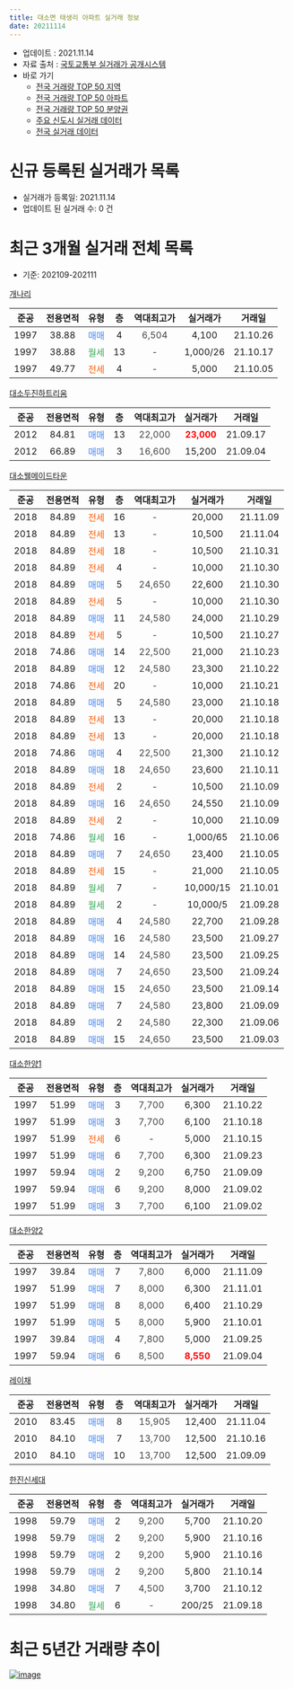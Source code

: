 ```yaml
---
title: 대소면 태생리 아파트 실거래 정보
date: 20211114
---
```


* 업데이트 : 2021.11.14
* 자료 출처 : [국토교통부 실거래가 공개시스템](http://rt.molit.go.kr)
* 바로 가기
    * [전국 거래량 TOP 50 지역](https://apt-info.github.io/apt-trade-info/tr)
    * [전국 거래량 TOP 50 아파트](https://apt-info.github.io/apt-trade-info/ta)
    * [전국 거래량 TOP 50 분양권](https://apt-info.github.io/apt-trade-info/tb)
    * [주요 신도시 실거래 데이터](https://apt-info.github.io/apt-trade-info/newtown)
    * [전국 실거래 데이터](https://apt-info.github.io/apt-trade-info/all)



<script async src="https://pagead2.googlesyndication.com/pagead/js/adsbygoogle.js"></script>
<!-- 기본광고 -->
<ins class="adsbygoogle"
     style="display:block"
     data-ad-client="ca-pub-1142216861245946"
     data-ad-slot="4805727019"
     data-ad-format="auto"
     data-full-width-responsive="true"></ins>
<script>
     (adsbygoogle = window.adsbygoogle || []).push({});
</script>


# 신규 등록된 실거래가 목록

* 실거래가 등록일: 2021.11.14
* 업데이트 된 실거래 수: 0 건




<script async src="https://pagead2.googlesyndication.com/pagead/js/adsbygoogle.js"></script>
<!-- 기본광고 -->
<ins class="adsbygoogle"
     style="display:block"
     data-ad-client="ca-pub-1142216861245946"
     data-ad-slot="4805727019"
     data-ad-format="auto"
     data-full-width-responsive="true"></ins>
<script>
     (adsbygoogle = window.adsbygoogle || []).push({});
</script>


# 최근 3개월 실거래 전체 목록
* 기준: 202109-202111


[개나리](https://search.naver.com/search.naver?query=%EA%B0%9C%EB%82%98%EB%A6%AC)

|준공|전용면적|유형|층|역대최고가|실거래가|거래일|
|:---:|:---:|:---:|:---:|:---:|:---:|:---:|
|1997|38.88|<span style="color:#4285F3">매매</span>|4|<span style="color:#444444">6,504</span>|4,100|21.10.26|
|1997|38.88|<span style="color:#34A853">월세</span>|13|<span style="color:#444444">-</span>|1,000/26|21.10.17|
|1997|49.77|<span style="color:#FF5A00">전세</span>|4|<span style="color:#444444">-</span>|5,000|21.10.05|

[대소두진하트리움](https://search.naver.com/search.naver?query=%EB%8C%80%EC%86%8C%EB%91%90%EC%A7%84%ED%95%98%ED%8A%B8%EB%A6%AC%EC%9B%80)

|준공|전용면적|유형|층|역대최고가|실거래가|거래일|
|:---:|:---:|:---:|:---:|:---:|:---:|:---:|
|2012|84.81|<span style="color:#4285F3">매매</span>|13|<span style="color:#444444">22,000</span>|<b><span style="color:#FF0000">23,000</span></b>|21.09.17|
|2012|66.89|<span style="color:#4285F3">매매</span>|3|<span style="color:#444444">16,600</span>|15,200|21.09.04|

[대소웰메이드타운](https://search.naver.com/search.naver?query=%EB%8C%80%EC%86%8C%EC%9B%B0%EB%A9%94%EC%9D%B4%EB%93%9C%ED%83%80%EC%9A%B4)

|준공|전용면적|유형|층|역대최고가|실거래가|거래일|
|:---:|:---:|:---:|:---:|:---:|:---:|:---:|
|2018|84.89|<span style="color:#FF5A00">전세</span>|16|<span style="color:#444444">-</span>|20,000|21.11.09|
|2018|84.89|<span style="color:#FF5A00">전세</span>|13|<span style="color:#444444">-</span>|10,500|21.11.04|
|2018|84.89|<span style="color:#FF5A00">전세</span>|18|<span style="color:#444444">-</span>|10,500|21.10.31|
|2018|84.89|<span style="color:#FF5A00">전세</span>|4|<span style="color:#444444">-</span>|10,000|21.10.30|
|2018|84.89|<span style="color:#4285F3">매매</span>|5|<span style="color:#444444">24,650</span>|22,600|21.10.30|
|2018|84.89|<span style="color:#FF5A00">전세</span>|5|<span style="color:#444444">-</span>|10,000|21.10.30|
|2018|84.89|<span style="color:#4285F3">매매</span>|11|<span style="color:#444444">24,580</span>|24,000|21.10.29|
|2018|84.89|<span style="color:#FF5A00">전세</span>|5|<span style="color:#444444">-</span>|10,500|21.10.27|
|2018|74.86|<span style="color:#4285F3">매매</span>|14|<span style="color:#444444">22,500</span>|21,000|21.10.23|
|2018|84.89|<span style="color:#4285F3">매매</span>|12|<span style="color:#444444">24,580</span>|23,300|21.10.22|
|2018|74.86|<span style="color:#FF5A00">전세</span>|20|<span style="color:#444444">-</span>|10,000|21.10.21|
|2018|84.89|<span style="color:#4285F3">매매</span>|5|<span style="color:#444444">24,580</span>|23,000|21.10.18|
|2018|84.89|<span style="color:#FF5A00">전세</span>|13|<span style="color:#444444">-</span>|20,000|21.10.18|
|2018|84.89|<span style="color:#FF5A00">전세</span>|13|<span style="color:#444444">-</span>|20,000|21.10.18|
|2018|74.86|<span style="color:#4285F3">매매</span>|4|<span style="color:#444444">22,500</span>|21,300|21.10.12|
|2018|84.89|<span style="color:#4285F3">매매</span>|18|<span style="color:#444444">24,650</span>|23,600|21.10.11|
|2018|84.89|<span style="color:#FF5A00">전세</span>|2|<span style="color:#444444">-</span>|10,500|21.10.09|
|2018|84.89|<span style="color:#4285F3">매매</span>|16|<span style="color:#444444">24,650</span>|24,550|21.10.09|
|2018|84.89|<span style="color:#FF5A00">전세</span>|2|<span style="color:#444444">-</span>|10,000|21.10.09|
|2018|74.86|<span style="color:#34A853">월세</span>|16|<span style="color:#444444">-</span>|1,000/65|21.10.06|
|2018|84.89|<span style="color:#4285F3">매매</span>|7|<span style="color:#444444">24,650</span>|23,400|21.10.05|
|2018|84.89|<span style="color:#FF5A00">전세</span>|15|<span style="color:#444444">-</span>|21,000|21.10.05|
|2018|84.89|<span style="color:#34A853">월세</span>|7|<span style="color:#444444">-</span>|10,000/15|21.10.01|
|2018|84.89|<span style="color:#34A853">월세</span>|2|<span style="color:#444444">-</span>|10,000/5|21.09.28|
|2018|84.89|<span style="color:#4285F3">매매</span>|4|<span style="color:#444444">24,580</span>|22,700|21.09.28|
|2018|84.89|<span style="color:#4285F3">매매</span>|16|<span style="color:#444444">24,580</span>|23,500|21.09.27|
|2018|84.89|<span style="color:#4285F3">매매</span>|14|<span style="color:#444444">24,580</span>|23,500|21.09.25|
|2018|84.89|<span style="color:#4285F3">매매</span>|7|<span style="color:#444444">24,650</span>|23,500|21.09.24|
|2018|84.89|<span style="color:#4285F3">매매</span>|15|<span style="color:#444444">24,650</span>|23,500|21.09.14|
|2018|84.89|<span style="color:#4285F3">매매</span>|7|<span style="color:#444444">24,580</span>|23,800|21.09.09|
|2018|84.89|<span style="color:#4285F3">매매</span>|2|<span style="color:#444444">24,580</span>|22,300|21.09.06|
|2018|84.89|<span style="color:#4285F3">매매</span>|15|<span style="color:#444444">24,650</span>|23,500|21.09.03|

[대소한양1](https://search.naver.com/search.naver?query=%EB%8C%80%EC%86%8C%ED%95%9C%EC%96%911)

|준공|전용면적|유형|층|역대최고가|실거래가|거래일|
|:---:|:---:|:---:|:---:|:---:|:---:|:---:|
|1997|51.99|<span style="color:#4285F3">매매</span>|3|<span style="color:#444444">7,700</span>|6,300|21.10.22|
|1997|51.99|<span style="color:#4285F3">매매</span>|3|<span style="color:#444444">7,700</span>|6,100|21.10.18|
|1997|51.99|<span style="color:#FF5A00">전세</span>|6|<span style="color:#444444">-</span>|5,000|21.10.15|
|1997|51.99|<span style="color:#4285F3">매매</span>|6|<span style="color:#444444">7,700</span>|6,300|21.09.23|
|1997|59.94|<span style="color:#4285F3">매매</span>|2|<span style="color:#444444">9,200</span>|6,750|21.09.09|
|1997|59.94|<span style="color:#4285F3">매매</span>|6|<span style="color:#444444">9,200</span>|8,000|21.09.02|
|1997|51.99|<span style="color:#4285F3">매매</span>|3|<span style="color:#444444">7,700</span>|6,100|21.09.02|


<script async src="https://pagead2.googlesyndication.com/pagead/js/adsbygoogle.js"></script>
<!-- 기본광고 -->
<ins class="adsbygoogle"
     style="display:block"
     data-ad-client="ca-pub-1142216861245946"
     data-ad-slot="4805727019"
     data-ad-format="auto"
     data-full-width-responsive="true"></ins>
<script>
     (adsbygoogle = window.adsbygoogle || []).push({});
</script>


[대소한양2](https://search.naver.com/search.naver?query=%EB%8C%80%EC%86%8C%ED%95%9C%EC%96%912)

|준공|전용면적|유형|층|역대최고가|실거래가|거래일|
|:---:|:---:|:---:|:---:|:---:|:---:|:---:|
|1997|39.84|<span style="color:#4285F3">매매</span>|7|<span style="color:#444444">7,800</span>|6,000|21.11.09|
|1997|51.99|<span style="color:#4285F3">매매</span>|7|<span style="color:#444444">8,000</span>|6,300|21.11.01|
|1997|51.99|<span style="color:#4285F3">매매</span>|8|<span style="color:#444444">8,000</span>|6,400|21.10.29|
|1997|51.99|<span style="color:#4285F3">매매</span>|5|<span style="color:#444444">8,000</span>|5,900|21.10.01|
|1997|39.84|<span style="color:#4285F3">매매</span>|4|<span style="color:#444444">7,800</span>|5,000|21.09.25|
|1997|59.94|<span style="color:#4285F3">매매</span>|6|<span style="color:#444444">8,500</span>|<b><span style="color:#FF0000">8,550</span></b>|21.09.04|

[레이채](https://search.naver.com/search.naver?query=%EB%A0%88%EC%9D%B4%EC%B1%84)

|준공|전용면적|유형|층|역대최고가|실거래가|거래일|
|:---:|:---:|:---:|:---:|:---:|:---:|:---:|
|2010|83.45|<span style="color:#4285F3">매매</span>|8|<span style="color:#444444">15,905</span>|12,400|21.11.04|
|2010|84.10|<span style="color:#4285F3">매매</span>|7|<span style="color:#444444">13,700</span>|12,500|21.10.16|
|2010|84.10|<span style="color:#4285F3">매매</span>|10|<span style="color:#444444">13,700</span>|12,500|21.09.09|

[한진신세대](https://search.naver.com/search.naver?query=%ED%95%9C%EC%A7%84%EC%8B%A0%EC%84%B8%EB%8C%80)

|준공|전용면적|유형|층|역대최고가|실거래가|거래일|
|:---:|:---:|:---:|:---:|:---:|:---:|:---:|
|1998|59.79|<span style="color:#4285F3">매매</span>|2|<span style="color:#444444">9,200</span>|5,700|21.10.20|
|1998|59.79|<span style="color:#4285F3">매매</span>|2|<span style="color:#444444">9,200</span>|5,900|21.10.16|
|1998|59.79|<span style="color:#4285F3">매매</span>|2|<span style="color:#444444">9,200</span>|5,900|21.10.16|
|1998|59.79|<span style="color:#4285F3">매매</span>|2|<span style="color:#444444">9,200</span>|5,800|21.10.14|
|1998|34.80|<span style="color:#4285F3">매매</span>|7|<span style="color:#444444">4,500</span>|3,700|21.10.12|
|1998|34.80|<span style="color:#34A853">월세</span>|6|<span style="color:#444444">-</span>|200/25|21.09.18|



<script async src="https://pagead2.googlesyndication.com/pagead/js/adsbygoogle.js"></script>
<!-- 기본광고 -->
<ins class="adsbygoogle"
     style="display:block"
     data-ad-client="ca-pub-1142216861245946"
     data-ad-slot="4805727019"
     data-ad-format="auto"
     data-full-width-responsive="true"></ins>
<script>
     (adsbygoogle = window.adsbygoogle || []).push({});
</script>


# 최근 5년간 거래량 추이


<div style="width:100%;">
    <canvas id="deal_progress" height="200"></canvas>
</div>

<script>
new Chart(document.getElementById("deal_progress"), {
    type: 'line',
    data: {
        labels: ['16.01','16.02','16.03','16.04','16.05','16.06','16.07','16.08','16.09','16.10','16.11','16.12','17.01','17.02','17.03','17.04','17.05','17.06','17.07','17.08','17.09','17.10','17.11','17.12','18.01','18.02','18.03','18.04','18.05','18.06','18.07','18.08','18.09','18.10','18.11','18.12','19.01','19.02','19.03','19.04','19.05','19.06','19.07','19.08','19.09','19.10','19.11','19.12','20.01','20.02','20.03','20.04','20.05','20.06','20.07','20.08','20.09','20.10','20.11','20.12','21.01','21.02','21.03','21.04','21.05','21.06','21.07','21.08','21.09','21.10','21.11'],
        datasets: [{
            label: '매매/분양권',
            data: [10,12,9,10,6,9,13,14,14,12,11,8,4,10,6,15,12,10,10,8,6,11,6,4,8,9,10,8,9,5,6,7,14,22,8,3,10,6,8,9,2,1,7,8,7,8,10,77,4,7,3,7,5,8,8,7,16,15,22,17,12,15,28,26,9,14,17,13,17,20,3],
            borderColor: "rgba(66, 133, 243, 1)",
            backgroundColor: "rgba(66, 133, 243, 0.05)",
            borderWidth: 1,
            pointRadius: 0,
            fill: false,
            lineTension: 0
        },{
            label: '전/월세',
            data: [4,10,12,9,3,8,6,3,8,9,9,3,4,6,3,2,7,5,1,4,9,4,7,4,3,2,5,12,8,10,14,3,7,7,7,11,5,6,6,6,9,2,12,16,55,49,65,38,18,8,6,8,8,13,10,5,3,9,6,2,1,7,8,7,3,1,7,8,2,15,2],
            borderColor: "rgba(255, 90, 0, 1)",
            backgroundColor: "rgba(255, 90, 0, 0.05)",
            borderWidth: 1,
            pointRadius: 0,
            fill: false,
            lineTension: 0
        },{
            label: '합계',
            data: [14,22,21,19,9,17,19,17,22,21,20,11,8,16,9,17,19,15,11,12,15,15,13,8,11,11,15,20,17,15,20,10,21,29,15,14,15,12,14,15,11,3,19,24,62,57,75,115,22,15,9,15,13,21,18,12,19,24,28,19,13,22,36,33,12,15,24,21,19,35,5],
            borderColor: "rgba(0, 0, 0, 1)",
            backgroundColor: "rgba(0, 0, 0, 0.03)",
            borderWidth: 0.1,
            pointRadius: 0,
            fill: true,
            lineTension: 0
        }
        ]
    },
    options: {
        responsive: true,
        title: {
            display: false
        },
        tooltips: {
            mode: 'index',
            intersect: false
        },
        hover: {
            mode: 'nearest',
            intersect: true
        },
        scales: {
            xAxes: [{
                display: true,
                scaleLabel: {
                    display: true,
                    labelString: '년/월'
                }
            }],
            yAxes: [{
                display: true,
                ticks: {
                    suggestedMin: 0,
                },
                scaleLabel: {
                    display: true,
                    labelString: '실거래 수'
                }
            }]
        }
    }
});

</script>


[![image](https://apt-info.github.io/images/2020-01-03-apt-trade-info/1024x500.png)](https://play.google.com/store/apps/details?id=com.aptinfo.apttradeinfo)

